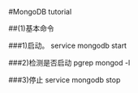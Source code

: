 #MongoDB tutorial

##(1)基本命令

###1)启动。
service mongodb start

###2)检测是否启动
pgrep mongod -l

###3)停止
service mongodb stop
